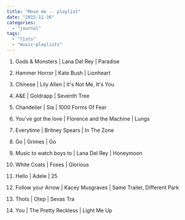 ```yaml
---
title: "Move me -- playlist"
date: "2015-11-16"
categories: 
  - "journal"
tags: 
  - "lists"
  - "music-playlists"
---
```


1. Gods & Monsters | Lana Del Rey | Paradise

3. Hammer Horror | Kate Bush | Lionheart

5. Chinese | Lily Allen | It's Not Me, It's You

7. A&E | Goldrapp | Seventh Tree

9. Chandelier | Sia | 1000 Forms Of Fear

11. You've got the love | Florence and the Machine | Lungs

13. Everytime | Britney Spears | In The Zone

15. Go | Grimes | Go

17. Music to watch boys to | Lana Del Rey | Honeymoon

19. White Coats | Foxes | Glorious

21. Hello | Adele | 25

23. Follow your Arrow | Kacey Musgraves | Same Trailer, Different Park

25. Thots | Otep | Sevas Tra

27. You | The Pretty Reckless | Light Me Up
